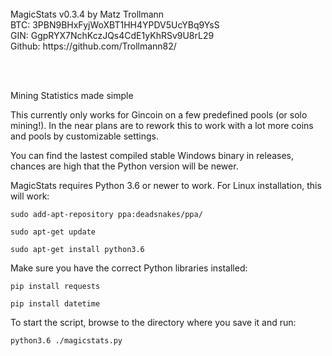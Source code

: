 <br>
MagicStats v0.3.4 by Matz Trollmann<br>
BTC: 3PBN9BHxFyjWoXBT1HH4YPDV5UcYBq9YsS<br>
GIN: GgpRYX7NchKczJQs4CdE1yKhRSv9U8rL29<br>
Github: https://github.com/Trollmann82/<br>

<br><br>

Mining Statistics made simple

This currently only works for Gincoin on a few predefined pools (or solo mining!). In the near plans are to rework this to work with a lot more coins and pools by customizable settings.

You can find the lastest compiled stable Windows binary in releases, chances are high that the Python version will be newer.

MagicStats requires Python 3.6 or newer to work. For Linux installation, this will work:

<code>sudo add-apt-repository ppa:deadsnakes/ppa/</code>

<code>sudo apt-get update</code>

<code>sudo apt-get install python3.6</code>

Make sure you have the correct Python libraries installed:

<code>pip install requests</code>
  
<code>pip install datetime</code>

To start the script, browse to the directory where you save it and run:

<code>python3.6 ./magicstats.py</code>


